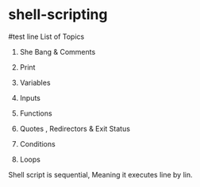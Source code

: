 # shell-scripting
#test line
List of Topics 

1. She Bang & Comments

2. Print 

3. Variables 

4. Inputs 

5. Functions 

6. Quotes , Redirectors & Exit Status 

7. Conditions 

8. Loops 

Shell script is sequential, Meaning it executes line by lin.
